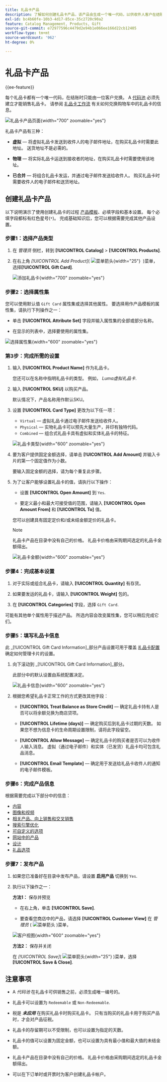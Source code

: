 ```yaml
---
title: 礼品卡产品
description: 了解如何创建礼品卡产品，该产品会生成一个唯一代码，以供收件人客户在结账时兑换。
exl-id: bc4b60fe-10b3-4d17-85ce-35c2720c90a2
feature: Catalog Management, Products, Gift
source-git-commit: e72977596c4479d2e94b1e066ee166d22cb12405
workflow-type: tm+mt
source-wordcount: '962'
ht-degree: 0%

---
```


# 礼品卡产品

{{ee-feature}}

每个礼品卡都有一个唯一代码，在结账时只能由一位客户兑换。 A [代码池](../stores-purchase/product-gift-card-accounts.md#step-3-establish-the-gift-card-code-pool) 必须先建立才能销售礼品卡。 请参阅 [礼品卡工作流](../stores-purchase/product-gift-card-workflow.md) 有关如何兑换购物车中的礼品卡的信息。

![礼品卡产品页面](./assets/storefront-giftcard-product-page.png){width="700" zoomable="yes"}

礼品卡产品有三种：

- **虚拟**  — 将虚拟礼品卡发送到收件人的电子邮件地址，在购买礼品卡时需要此地址。 送货地址不是必需的。

- **物理**  — 将实际礼品卡运送到接收者的地址，在购买礼品卡时需要使用该地址。

- **已合并**  — 将组合礼品卡发运，并通过电子邮件发送给收件人。 购买礼品卡时需要收件人的电子邮件和送货地址。

## 创建礼品卡产品

以下说明演示了使用创建礼品卡的过程 [产品模板](attribute-sets.md)、必填字段和基本设置。 每个必填字段都标有红色星号(`*`)。 完成基础知识后，您可以根据需要完成其他产品设置。

### 步骤1：选择产品类型

1. 在 _管理员_ 侧栏，转到 **[!UICONTROL Catalog]** > **[!UICONTROL Products]**.

1. 在右上角 _[!UICONTROL Add Product]_( ![菜单箭头](../assets/icon-menu-down-arrow-red.png){width="25"}  )菜单，选择&#x200B;**[!UICONTROL Gift Card]**.

   ![添加礼品卡](./assets/product-add-gift-card.png){width="700" zoomable="yes"}

### 步骤2：选择属性集

您可以使用默认值 `Gift Card` 属性集或选择其他属性。 要选择用作产品模板的属性集，请执行下列操作之一：

- 单击 **[!UICONTROL Attribute Set]** 字段并输入属性集的全部或部分名称。

- 在显示的列表中，选择要使用的属性集。

![选择属性集](./assets/product-create-choose-attribute-set-gift-card.png){width="600" zoomable="yes"}

### 第3步：完成所需的设置

1. 输入 **[!UICONTROL Product Name]** 作为礼品卡。

   您还可以在名称中指明礼品卡的类型。 例如， _Luma虚拟礼品卡_.

1. 输入 **[!UICONTROL SKU]** 以购买产品。

   默认情况下，产品名称用作默认SKU。

1. 设置 **[!UICONTROL Card Type]** 更改为以下任一项：

   - `Virtual`  — 虚拟礼品卡通过电子邮件发送给收件人。
   - `Physical`  — 实物礼品卡可以预先大量生产，并印有独特代码。
   - `Combined`  — 组合式礼品卡具有虚拟和实体礼品卡的特征。

   ![礼品卡类型](./assets/product-create-gift-card-type.png){width="600" zoomable="yes"}

1. 要为客户提供固定金额选择，请单击 **[!UICONTROL Add Amount]** 并输入卡片的第一个固定值作为小数。

   要输入固定金额的选择，请为每个重复此步骤。

1. 为了让客户能够设置礼品卡的值，请执行以下操作：

   - 设置 **[!UICONTROL Open Amount]** 到 `Yes`.

   - 要定义最小和最大可接受值的范围，请输入 **[!UICONTROL Open Amount From]** 和 **[!UICONTROL To]** 值。

   您可以创建具有固定定价和/或未结金额定价的礼品卡。

   >[!NOTE]
   >
   >礼品卡产品在目录中没有自己的价格。 礼品卡价格由采购期间选定的礼品卡金额得出。

   ![礼品卡金额](./assets/product-create-gift-card-amounts.png){width="600" zoomable="yes"}

### 步骤4：完成基本设置

1. 对于实际或组合礼品卡，请输入 **[!UICONTROL Quantity]** 有存货。

1. 如果要发运的礼品卡，请输入 **[!UICONTROL Weight]** 包的。

1. 在 **[!UICONTROL Categories]** 字段，选择 `Gift Card`.

可能有其他单个属性用于描述产品。 所选内容会改变属性集，您可以稍后完成它们。

### 步骤5：填写礼品卡信息

此 _[!UICONTROL Gift Card Information]_部分产品设置可用于覆盖 [礼品卡配置](../configuration-reference/sales/gift-cards.md) 确定如何管理卡片的设置。

1. 向下滚动到 _[!UICONTROL Gift Card Information]_部分。

   此部分中的默认设置由系统配置决定。

   ![礼品卡信息](./assets/product-gift-card-information.png){width="600" zoomable="yes"}

1. 根据您希望礼品卡正常工作的方式更改其他字段：

   - **[!UICONTROL Treat Balance as Store Credit]**  — 确定礼品卡持有人是否可以将余额兑换为商店贷项。

   - **[!UICONTROL Lifetime (days)]**  — 确定购买后到礼品卡过期的天数。 如果您不想为信息卡的生命周期设置限制，请将此字段留空。

   - **[!UICONTROL Allow Message]**  — 确定礼品卡的购买者是否可以为收件人输入消息。 虚拟（通过电子邮件）和实体（已发货）礼品卡均可包含礼品消息。

   - **[!UICONTROL Email Template]**  — 确定用于发送给礼品卡收件人的通知的电子邮件模板。

### 步骤6：完成产品信息

根据需要完成以下部分中的信息：

- [内容](product-content.md)
- [图像和视频](product-images-and-video.md)
- [相关产品、向上销售和交叉销售](related-products-up-sells-cross-sells.md)
- [搜索引擎优化](product-search-engine-optimization.md)
- [可自定义的选项](settings-advanced-custom-options.md)
- [网站中的产品](settings-basic-websites.md)
- [设计](settings-advanced-design.md)
- [礼品选项](product-gift-options.md)

### 步骤7：发布产品

1. 如果您已准备好在目录中发布产品，请设置 **启用产品** 切换到 `Yes`.

1. 执行以下操作之一：

   **方法1：** 保存并预览

   - 在右上角，单击 **[!UICONTROL Save]**.

   - 要查看您商店中的产品，请选择 **[!UICONTROL Customer View]** 在 _管理员_ ( ![菜单箭头](../assets/icon-menu-down-arrow-black.png) )菜单，

   ![客户视图](./assets/product-admin-customer-view.png){width="600" zoomable="yes"}

   **方法2：** 保存并关闭

   在 _[!UICONTROL Save]_( ![菜单箭头](../assets/icon-menu-down-arrow-red.png){width="25"} )菜单，选择&#x200B;**[!UICONTROL Save & Close]**.

## 注意事项

- A _代码池_ 在礼品卡可供销售之前，必须生成唯一编号的。

- 礼品卡可以设置为 `Redeemable` 或 `Non-Redeemable`.

- 税是 **_未应用_** 在购买礼品卡时购买礼品卡。 只有当购买的礼品卡用于购买产品时，才会对产品征税。

- 礼品卡的存留期可以不受限制，也可以设置为指定的天数。

- 礼品卡的值可以设置为固定金额，也可以设置为具有最小值和最大值的未结金额。

- 礼品卡产品在目录中没有自己的价格。 礼品卡价格由采购期间选定的礼品卡金额得出。

- 可以在下订单时或开票时为客户创建礼品卡帐户。
